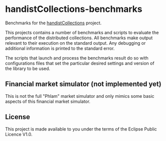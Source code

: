 # handistCollections-benchmarks

Benchmarks for the [handistCollections](https://github.com/handist/handistCollections) project.

This projects contains a number of benchmarks and scripts to evaluate the performance of the distributed collections. 
All benchmarks make output relevant to their execution on the standard output. Any debugging or additional information is printed to the standard error. 

The scripts that launch and process the benchmarks result do so with configurations files that set the particular desired settings and version of the library to be used. 

## Financial market simulator (not implemented yet)

This is not the full "Phlam" market simulator and only mimics some basic aspects of this financial market simulator. 

## License

This project is made available to you under the terms of the Eclipse Public Licence V1.0. 